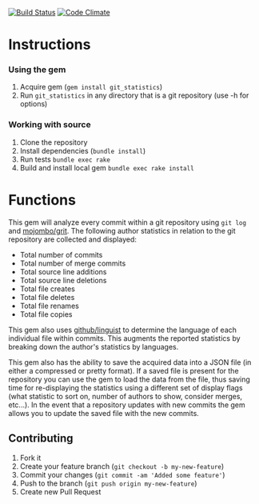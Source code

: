 [![Build Status](https://secure.travis-ci.org/kevinjalbert/git_statistics.png?branch=master)](http://travis-ci.org/kevinjalbert/git_statistics)
[![Code Climate](https://codeclimate.com/badge.png)](https://codeclimate.com/github/kevinjalbert/git_statistics)

# Instructions

### Using the gem
1. Acquire gem (`gem install git_statistics`)
2. Run `git_statistics` in any directory that is a git repository (use -h for options)

### Working with source
1. Clone the repository
2. Install dependencies (`bundle install`)
3. Run tests `bundle exec rake`
4. Build and install local gem `bundle exec rake install`

# Functions

This gem will analyze every commit within a git repository using `git log` and [mojombo/grit](https://github.com/mojombo/grit). The following author statistics in relation to the git repository are collected and displayed:

* Total number of commits
* Total number of merge commits
* Total source line additions
* Total source line deletions
* Total file creates
* Total file deletes
* Total file renames
* Total file copies

This gem also uses [github/linguist](https://github.com/github/linguist) to determine the language of each individual file within commits. This augments the reported statistics by breaking down the author's statistics by languages.

This gem also has the ability to save the acquired data into a JSON file (in either a compressed or pretty format). If a saved file is present for the repository you can use the gem to load the data from the file, thus saving time for re-displaying the statistics using a different set of display flags (what statistic to sort on, number of authors to show, consider merges, etc...). In the event that a repository updates with new commits the gem allows you to update the saved file with the new commits.

## Contributing

1. Fork it
2. Create your feature branch (`git checkout -b my-new-feature`)
3. Commit your changes (`git commit -am 'Added some feature'`)
4. Push to the branch (`git push origin my-new-feature`)
5. Create new Pull Request
